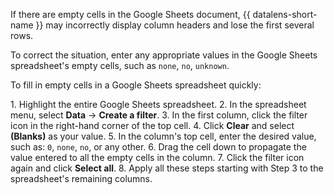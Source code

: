 If there are empty cells in the Google Sheets document, {{ datalens-short-name }} may incorrectly display column headers and lose the first several rows.

To correct the situation, enter any appropriate values in the Google Sheets spreadsheet's empty cells, such as `none`, `no`, `unknown`.

To fill in empty cells in a Google Sheets spreadsheet quickly:

1\. Highlight the entire Google Sheets spreadsheet.
2\. In the spreadsheet menu, select **Data** → **Create a filter**.
3\. In the first column, click the filter icon in the right-hand corner of the top cell.
4\. Click **Clear** and select **(Blanks)** as your value.
5\. In the column's top cell, enter the desired value, such as: `0`, `none`, `no`, or any other.
6\. Drag the cell down to propagate the value entered to all the empty cells in the column.
7\. Click the filter icon again and click **Select all**.
8\. Apply all these steps starting with Step 3 to the spreadsheet's remaining columns.

